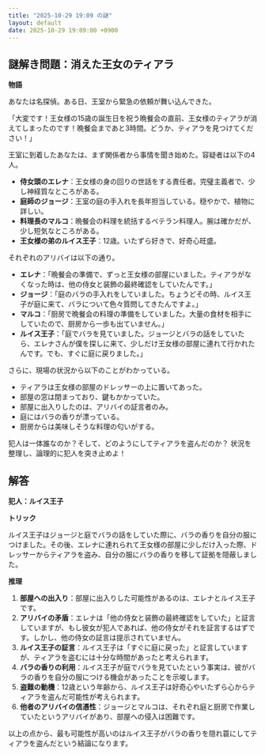 ```yaml
---
title: "2025-10-29 19:09 の謎"
layout: default
date: 2025-10-29 19:09:00 +0900
---
```

## 謎解き問題：消えた王女のティアラ

**物語**

あなたは名探偵。ある日、王室から緊急の依頼が舞い込んできた。

「大変です！王女様の15歳の誕生日を祝う晩餐会の直前、王女様のティアラが消えてしまったのです！晩餐会まであと3時間。どうか、ティアラを見つけてください！」

王室に到着したあなたは、まず関係者から事情を聞き始めた。容疑者は以下の4人。

*   **侍女頭のエレナ**：王女様の身の回りの世話をする責任者。完璧主義者で、少し神経質なところがある。
*   **庭師のジョージ**：王室の庭の手入れを長年担当している。穏やかで、植物に詳しい。
*   **料理長のマルコ**：晩餐会の料理を統括するベテラン料理人。腕は確かだが、少し短気なところがある。
*   **王女様の弟のルイス王子**：12歳。いたずら好きで、好奇心旺盛。

それぞれのアリバイは以下の通り。

*   **エレナ**：「晩餐会の準備で、ずっと王女様の部屋にいました。ティアラがなくなった時は、他の侍女と装飾の最終確認をしていたんです。」
*   **ジョージ**：「庭のバラの手入れをしていました。ちょうどその時、ルイス王子が庭に来て、バラについて色々質問してきたんですよ。」
*   **マルコ**：「厨房で晩餐会の料理の準備をしていました。大量の食材を相手にしていたので、厨房から一歩も出ていません。」
*   **ルイス王子**：「庭でバラを見ていました。ジョージとバラの話をしていたら、エレナさんが僕を探しに来て、少しだけ王女様の部屋に連れて行かれたんです。でも、すぐに庭に戻りました。」

さらに、現場の状況から以下のことがわかっている。

*   ティアラは王女様の部屋のドレッサーの上に置いてあった。
*   部屋の窓は閉まっており、鍵もかかっていた。
*   部屋に出入りしたのは、アリバイの証言者のみ。
*   庭にはバラの香りが漂っている。
*   厨房からは美味しそうな料理の匂いがする。

犯人は一体誰なのか？そして、どのようにしてティアラを盗んだのか？
状況を整理し、論理的に犯人を突き止めよ！

## 解答

**犯人：ルイス王子**

**トリック**

ルイス王子はジョージと庭でバラの話をしていた際に、バラの香りを自分の服につけました。その後、エレナに連れられて王女様の部屋に少しだけ入った際、ドレッサーからティアラを盗み、自分の服にバラの香りを移して証拠を隠蔽しました。

**推理**

1.  **部屋への出入り**：部屋に出入りした可能性があるのは、エレナとルイス王子です。
2.  **アリバイの矛盾**：エレナは「他の侍女と装飾の最終確認をしていた」と証言していますが、もし彼女が犯人であれば、他の侍女がそれを証言するはずです。しかし、他の侍女の証言は提示されていません。
3.  **ルイス王子の証言**：ルイス王子は「すぐに庭に戻った」と証言していますが、ティアラを盗むには十分な時間があったと考えられます。
4.  **バラの香りの利用**：ルイス王子が庭でバラを見ていたという事実は、彼がバラの香りを自分の服につける機会があったことを示唆します。
5.  **盗難の動機**：12歳という年齢から、ルイス王子は好奇心やいたずら心からティアラを盗んだ可能性が考えられます。
6.  **他者のアリバイの信憑性**：ジョージとマルコは、それぞれ庭と厨房で作業していたというアリバイがあり、部屋への侵入は困難です。

以上の点から、最も可能性が高いのはルイス王子がバラの香りを隠れ蓑にしてティアラを盗んだという結論になります。
